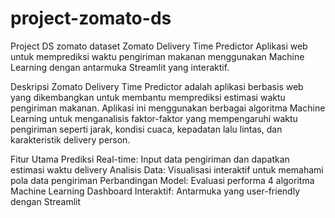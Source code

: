 # project-zomato-ds
Project DS zomato dataset
Zomato Delivery Time Predictor
Aplikasi web untuk memprediksi waktu pengiriman makanan menggunakan Machine Learning dengan antarmuka Streamlit yang interaktif.

Deskripsi
Zomato Delivery Time Predictor adalah aplikasi berbasis web yang dikembangkan untuk membantu memprediksi estimasi waktu pengiriman makanan. Aplikasi ini menggunakan berbagai algoritma Machine Learning untuk menganalisis faktor-faktor yang mempengaruhi waktu pengiriman seperti jarak, kondisi cuaca, kepadatan lalu lintas, dan karakteristik delivery person.

Fitur Utama
Prediksi Real-time: Input data pengiriman dan dapatkan estimasi waktu delivery
Analisis Data: Visualisasi interaktif untuk memahami pola data pengiriman
Perbandingan Model: Evaluasi performa 4 algoritma Machine Learning
Dashboard Interaktif: Antarmuka yang user-friendly dengan Streamlit
